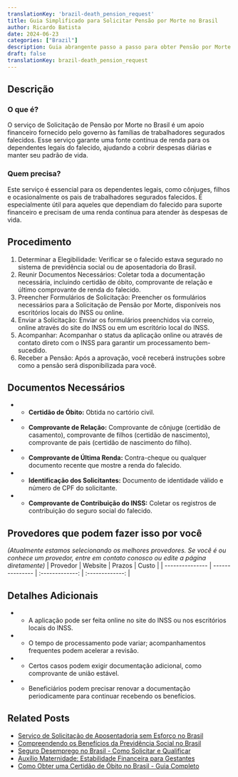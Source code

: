 ```yaml
---
translationKey: 'brazil-death_pension_request'
title: Guia Simplificado para Solicitar Pensão por Morte no Brasil
author: Ricardo Batista
date: 2024-06-23
categories: ["Brazil"]
description: Guia abrangente passo a passo para obter Pensão por Morte no Brasil. Encontre informações sobre elegibilidade, documentação e detalhes procedimentais.
draft: false
translationKey: brazil-death_pension_request
---
```


## Descrição
### O que é?
O serviço de Solicitação de Pensão por Morte no Brasil é um apoio financeiro fornecido pelo governo às famílias de trabalhadores segurados falecidos. Esse serviço garante uma fonte contínua de renda para os dependentes legais do falecido, ajudando a cobrir despesas diárias e manter seu padrão de vida.

### Quem precisa?
Este serviço é essencial para os dependentes legais, como cônjuges, filhos e ocasionalmente os pais de trabalhadores segurados falecidos. É especialmente útil para aqueles que dependiam do falecido para suporte financeiro e precisam de uma renda contínua para atender às despesas de vida.

## Procedimento

1. Determinar a Elegibilidade: Verificar se o falecido estava segurado no sistema de previdência social ou de aposentadoria do Brasil.
2. Reunir Documentos Necessários: Coletar toda a documentação necessária, incluindo certidão de óbito, comprovante de relação e último comprovante de renda do falecido.
3. Preencher Formulários de Solicitação: Preencher os formulários necessários para a Solicitação de Pensão por Morte, disponíveis nos escritórios locais do INSS ou online.
4. Enviar a Solicitação: Enviar os formulários preenchidos via correio, online através do site do INSS ou em um escritório local do INSS.
5. Acompanhar: Acompanhar o status da aplicação online ou através de contato direto com o INSS para garantir um processamento bem-sucedido.
6. Receber a Pensão: Após a aprovação, você receberá instruções sobre como a pensão será disponibilizada para você.

## Documentos Necessários

- * **Certidão de Óbito:** Obtida no cartório civil.
- * **Comprovante de Relação:** Comprovante de cônjuge (certidão de casamento), comprovante de filhos (certidão de nascimento), comprovante de pais (certidão de nascimento do filho).
- * **Comprovante de Última Renda:** Contra-cheque ou qualquer documento recente que mostre a renda do falecido.
- * **Identificação dos Solicitantes:** Documento de identidade válido e número de CPF do solicitante.
- * **Comprovante de Contribuição do INSS:** Coletar os registros de contribuição do seguro social do falecido.

## Provedores que podem fazer isso por você
_(Atualmente estamos selecionando os melhores provedores. Se você é ou conhece um provedor, entre em contato conosco ou edite a página diretamente)_
| Provedor        |     Website     |     Prazos    |       Custo      |
| --------------- | --------------- |  :-------------: | :-------------: |

## Detalhes Adicionais

- * A aplicação pode ser feita online no site do INSS ou nos escritórios locais do INSS.
- * O tempo de processamento pode variar; acompanhamentos frequentes podem acelerar a revisão.
- * Certos casos podem exigir documentação adicional, como comprovante de união estável.
- * Beneficiários podem precisar renovar a documentação periodicamente para continuar recebendo os benefícios.
## Related Posts

- [Serviço de Solicitação de Aposentadoria sem Esforço no Brasil](https://tramitit.com/pt/guides/brazil/solicita%C3%A7%C3%A3o_de_aposentadoria/)
- [Compreendendo os Benefícios da Previdência Social no Brasil](https://tramitit.com/pt/guides/brazil/previd%C3%AAncia_social/)
- [Seguro Desemprego no Brasil - Como Solicitar e Qualificar](https://tramitit.com/pt/guides/brazil/seguro_desemprego/)
- [Auxílio Maternidade: Estabilidade Financeira para Gestantes](https://tramitit.com/pt/guides/brazil/solicita%C3%A7%C3%A3o_de_aux%C3%ADlio-maternidade/)
- [Como Obter uma Certidão de Óbito no Brasil - Guia Completo](https://tramitit.com/pt/guides/brazil/certid%C3%A3o_de_%C3%B3bito/)